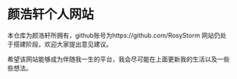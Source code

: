 # 颜浩轩个人网站
本仓库为颜浩轩所拥有，github账号为https://github.com/RosyStorm
网站仍处于搭建阶段，欢迎大家提出意见建议。

希望该网站能够成为伴随我一生的平台，我会尽可能在上面更新我的生活以及一些些想法。